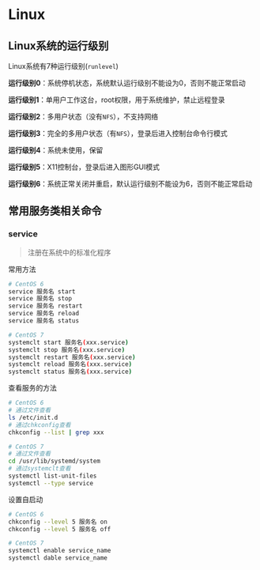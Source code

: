 # Linux



## Linux系统的运行级别

Linux系统有7种运行级别(`runlevel`)

**运行级别0**：系统停机状态，系统默认运行级别不能设为0，否则不能正常启动

**运行级别1**：单用户工作这台，root权限，用于系统维护，禁止远程登录

**运行级别2**：多用户状态（没有`NFS`），不支持网络

**运行级别3**：完全的多用户状态（有`NFS`），登录后进入控制台命令行模式

**运行级别4**：系统未使用，保留

**运行级别5**：X11控制台，登录后进入图形GUI模式

**运行级别6**：系统正常关闭并重启，默认运行级别不能设为6，否则不能正常启动



## 常用服务类相关命令

### service

> 注册在系统中的标准化程序

常用方法

```bash
# CentOS 6
service 服务名 start
service 服务名 stop
service 服务名 restart
service 服务名 reload
service 服务名 status

# CentOS 7
systemclt start 服务名(xxx.service)
systemclt stop 服务名(xxx.service)
systemclt restart 服务名(xxx.service)
systemclt reload 服务名(xxx.service)
systemclt status 服务名(xxx.service)
```

查看服务的方法

```bash
# CentOS 6
# 通过文件查看
ls /etc/init.d
# 通过chkconfig查看
chkconfig --list | grep xxx

# CentOS 7
# 通过文件查看
cd /usr/lib/systemd/system
# 通过systemclt查看
systemctl list-unit-files
systemctl --type service
```

设置自启动

```bash
# CentOS 6
chkconfig --level 5 服务名 on
chkconfig --level 5 服务名 off

# CentOS 7
systemctl enable service_name
systemctl dable service_name
```



